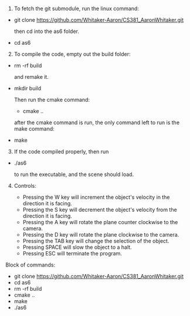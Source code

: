 1. To fetch the git submodule, run the linux command: 

- git clone https://github.com/Whitaker-Aaron/CS381_AaronWhitaker.git

    then cd into the as6 folder.
- cd as6

2. To compile the code, empty out the build folder:

- rm -rf build

    and remake it. 
    
- mkdir build 

     Then run the cmake command: 

    - cmake ..

   after the cmake command is run, the only command left to run is the make command: 

- make

3. If the code compiled properly, then run 

- ./as6

    to run the executable, and the scene should load.

4. Controls:

    - Pressing the W key will increment the object's velocity in the direction it is facing.
    - Pressing the S key will decrement the object's velocity from the direction it is facing.
    - Pressing the A key will rotate the plane counter clockwise to the camera.
    - Pressing the D key will rotate the plane clockwise to the camera. 
    - Pressing the TAB key will change the selection of the object.
    - Pressing SPACE will slow the object to a halt.
    - Pressing ESC will terminate the program.



   

Block of commands:

- git clone https://github.com/Whitaker-Aaron/CS381_AaronWhitaker.git
- cd as6
- rm -rf build    
- cmake ..
- make
- ./as6
